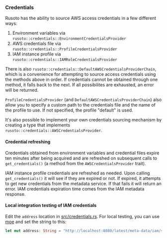 ### Credentials

Rusoto has the ability to source AWS access credentials in a few different ways:

1. Environment variables via `rusoto::credentials::EnvironmentCredentialsProvider`
2. AWS credentials file via `rusoto::credentials::ProfileCredentialsProvider`
3. IAM instance profile via `rusoto::credentials::IAMRoleCredentialsProvider`

There is also `rusoto::credentials::DefaultAWSCredentialsProviderChain`, which is a convenience for attempting to source access credentials using the methods above in order.
If credentials cannot be obtained through one method, it falls back to the next.
If all possibilites are exhausted, an error will be returned.

`ProfileCredentialsProvider` (and `DefaultAWSCredentialsProviderChain`) also allow you to specify a custom path to the credentials file and the name of the profile to use.
If not specified, the profile "default" is used.

It's also possible to implement your own credentials sourcing mechanism by creating a type that implements `rusoto::credentials::AWSCredentialsProvider`.

#### Credential refreshing

Credentials obtained from environment variables and credential files expire ten minutes after being acquired and are refreshed on subsequent calls to `get_credentials()` (a method from the `AWSCredentialsProvider` trait).

IAM instance profile credentials are refreshed as needed.
Upon calling `get_credentials()` it will see if they are expired or not.
If expired, it attempts to get new credentials from the metadata service.
If that fails it will return an error.
IAM credentials expiration time comes from the IAM metadata response.

#### Local integration testing of IAM credentials

Edit the `address` location in [src/credentials.rs](src/credentials.rs).
For local testing, you can use [moe](https://github.com/matthewkmayer/moe) and set the string to this:

```rust
let mut address: String = "http://localhost:8080/latest/meta-data/iam/security-credentials".to_owned();
```
